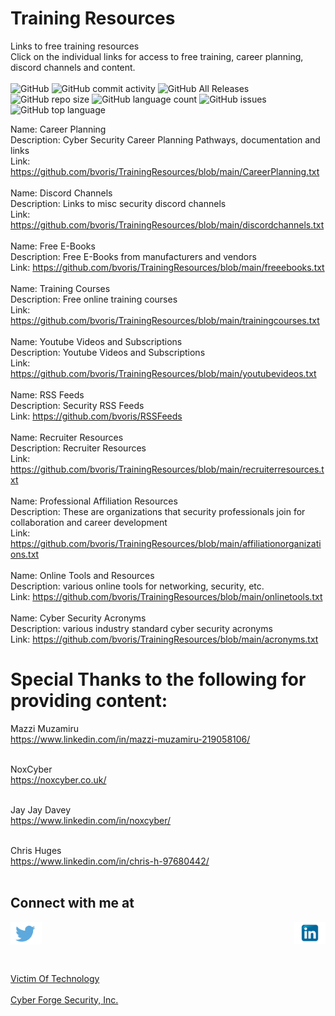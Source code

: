 # Training Resources
Links to free training resources<BR />
Click on the individual links for access to free training, career planning, discord channels and content.<BR /><BR />
<img alt="GitHub" src="https://img.shields.io/github/license/bvoris/TrainingResources">
<img alt="GitHub commit activity" src="https://img.shields.io/github/commit-activity/m/bvoris/TrainingResources">
<img alt="GitHub All Releases" src="https://img.shields.io/github/downloads/bvoris/TrainingResources/total">
<img alt="GitHub repo size" src="https://img.shields.io/github/repo-size/bvoris/TrainingResources">
<img alt="GitHub language count" src="https://img.shields.io/github/languages/count/bvoris/TrainingResources">
<img alt="GitHub issues" src="https://img.shields.io/github/issues/bvoris/TrainingResources">
<img alt="GitHub top language" src="https://img.shields.io/github/languages/top/bvoris/TrainingResources">
 

Name: Career Planning<BR />
Description: Cyber Security Career Planning Pathways, documentation and links<BR />
Link: https://github.com/bvoris/TrainingResources/blob/main/CareerPlanning.txt<BR /><BR />
Name: Discord Channels<BR />
Description: Links to misc security discord channels<BR />
Link: https://github.com/bvoris/TrainingResources/blob/main/discordchannels.txt<BR /><BR />
Name: Free E-Books<BR />
Description: Free E-Books from manufacturers and vendors<BR />
Link: https://github.com/bvoris/TrainingResources/blob/main/freeebooks.txt<BR /><BR />
Name: Training Courses<BR />
Description: Free online training courses<BR />
Link: https://github.com/bvoris/TrainingResources/blob/main/trainingcourses.txt<BR /><BR />
Name: Youtube Videos and Subscriptions<BR />
Description: Youtube Videos and Subscriptions<BR />
Link: https://github.com/bvoris/TrainingResources/blob/main/youtubevideos.txt<BR /><BR />
Name: RSS Feeds<BR />
Description: Security RSS Feeds<BR />
Link: https://github.com/bvoris/RSSFeeds<BR /><BR />
Name: Recruiter Resources<BR />
Description: Recruiter Resources<BR />
Link: https://github.com/bvoris/TrainingResources/blob/main/recruiterresources.txt<BR /><BR />
Name: Professional Affiliation Resources<BR />
Description: These are organizations that security professionals join for collaboration and career development<BR />
Link: https://github.com/bvoris/TrainingResources/blob/main/affiliationorganizations.txt<BR /><BR />
Name: Online Tools and Resources<BR />
Description: various online tools for networking, security, etc.<BR />
Link: https://github.com/bvoris/TrainingResources/blob/main/onlinetools.txt<BR /><BR />
Name: Cyber Security Acronyms<BR />
Description: various industry standard cyber security acronyms<BR />
Link:  https://github.com/bvoris/TrainingResources/blob/main/acronyms.txt

# Special Thanks to the following for providing content:<BR />

Mazzi Muzamiru<BR />
https://www.linkedin.com/in/mazzi-muzamiru-219058106/<BR /><BR />

NoxCyber<BR />
https://noxcyber.co.uk/<BR /><BR />

Jay Jay Davey<BR />
https://www.linkedin.com/in/noxcyber/<BR /><BR />

Chris Huges<BR />
https://www.linkedin.com/in/chris-h-97680442/<BR /><BR />

## Connect with me at

<a href="https://twitter.com/HMInfoSecViking?ref_src=twsrc%5Etfw"><IMG SRC="https://github.com/bvoris/bvoris/blob/master/twitter.jpg" WIDTH=10% HEIGHT=10% ALIGN=LEFT></a>

<a href="https://www.linkedin.com/in/brad-voris" target="_blank"><IMG SRC="https://github.com/bvoris/bvoris/blob/master/linkedin.png" WIDTH=10% HEIGHT=4% ALIGN=RIGHT></a>

<BR /><BR />
<BR /><BR />

<A HREF="https://www.victimoftechnology.com">Victim Of Technology<A />
<BR /><BR />
<A HREF="https://www.cyberforgesecurity.com">Cyber Forge Security, Inc.<A />
<BR /><BR />
